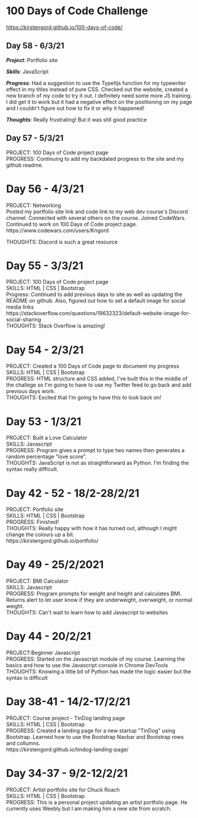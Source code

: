 # 100 Days of Code Challenge<br>
https://kirstengord.github.io/100-days-of-code/

## Day 58 - 6/3/21
_**Project**_: Portfolio site

_**Skills**_: JavaScript

_**Progress**_: Had a suggestion to use the TypeItjs function for my typewriter effect in my titles instead of pure CSS. Checked out the website, created a new     branch of my code to try it out. I definitely need some more JS training. I did get it to work but it had a negative effect on the positioning on my page and I   couldn't figure out how to fix it or why it happened!

_**Thoughts**_: Really frustrating! But it was still good practice<br>

## Day 57 - 5/3/21
<p>PROJECT: 100 Days of Code project page</br>
  PROGRESS: Continuing to add my backdated progress to the site and my github readme.</p>

<h1>Day 56 - 4/3/21</h1>
<p>PROJECT: Networking</br>
  Posted my portfolio site link and code link to my web dev course's Discord channel. Connected with several others on the course. Joined CodeWars. Continued to       work on 100 Days of Code project page.</br>
  https://www.codewars.com/users/Kngord</p>
  THOUGHTS: Discord is such a great resource

<h1>Day 55 - 3/3/21</h1>
<p>PROJECT: 100 Days of Code project page</br>
  SKILLS: HTML | CSS | Bootstrap</br>
  Progress: Continued to add previous days to site as well as updating the README on github. Also, figured out how to set a default image for social media links</br>
  https://stackoverflow.com/questions/19632323/default-website-image-for-social-sharing</br>
  THOUGHTS: Stack Overflow is amazing!<p>
  
<h1>Day 54 - 2/3/21</h1>
<p>PROJECT: Created a 100 Days of Code page to document my progress</br>
SKILLS: HTML | CSS | Bootstrap</br>
PROGRESS: HTML structure and CSS added, I've built this in the middle of the challege so I'm going to have to use my Twitter feed to go back and add previous days work.</br>
THOUGHTS: Excited that I'm going to have this to look back on!</p>

<h1>Day 53 - 1/3/21</h1>
<p>PROJECT: Built a Love Calculator</br>
  SKILLS: Javascript</br>
  PROGRESS: Program gives a prompt to type two names then generates a random percentage "love score".</br>
  THOUGHTS: JavaScript is not as straightforward as Python. I'm finding the syntax really difficult.</p>
  
<h1>Day 42 - 52 - 18/2-28/2/21</h1>
<p>PROJECT: Portfolio site</br>
  SKILLS: HTML | CSS | Bootstrap</br>
  PROGRESS: Finished!</br>
  THOUGHTS: Really happy with how it has turned out, although I might change the colours up a bit.</br>
  https://kirstengord.github.io/portfolio/</p>
  
<h1>Day 49 - 25/2/2021</h1>
<p>PROJECT: BMI Calculator</br>
  SKILLS: Javascript</br>
  PROGRESS: Program prompts for weight and height and calculates BMI. Returns alert to let user know if they are underweight, overweight, or normal weight.</br>
  THOUGHTS: Can't wait to learn how to add Javascript to websites</p>
  
<h1>Day 44 - 20/2/21</h1>
<p>PROJECT:Beginner Javascript</br>
  PROGRESS: Started on the Javascript module of my course. Learning the basics and how to use the Javascript console in Chrome DevTools</br>
  THOUGHTS: Knowing a little bit of Python has made the logic easier but the syntax is difficult<p>
    
<h1>Day 38-41 - 14/2-17/2/21</h1>
<p>PROJECT: Course project - TinDog landing page</br>
  SKILLS: HTML | CSS | Bootstrap</br>
  PROGRESS: Created a landing page for a new startup "TinDog" using Bootstrap. Learned how to use the Bootstrap Navbar and Bootstrap rows and collumns.</br>
  https://kirstengord.github.io/tindog-landing-page/</p>  
  
<h1>Day 34-37 - 9/2-12/2/21</h1>
<p>PROJECT: Artist portfolio site for Chuck Roach</br>
  SKILLS: HTML | CSS | Bootstrap</br>
  PROGRESS: This is a personal project updating an artist portfolio page. He currently uses Weebly but I am making him a new site from scratch.</br>
